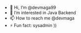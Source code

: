 - 👋 Hi, I’m @devmaga99
- 👀 I’m interested in Java Backend
- 📫 How to reach me @devmaga
- ⚡ Fun fact: sysadmin ))

<!---
devmaga99/devmaga99 is a ✨ special ✨ repository because its `README.md` (this file) appears on your GitHub profile.
You can click the Preview link to take a look at your changes.
--->
